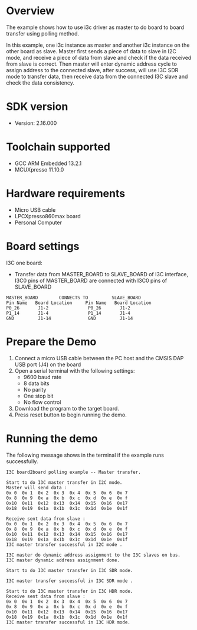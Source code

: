 Overview
========
The example shows how to use i3c driver as master to do board to board transfer using polling method.

In this example, one i3c instance as master and another i3c instance on the other board as slave. Master
first sends a piece of data to slave in I2C mode, and receive a piece of data from slave and check if the
data received from slave is correct. Then master will enter dynamic address cycle to assign address to the
connected slave, after success, will use I3C SDR mode to transfer data, then receive data from the connected
I3C slave and check the data consistency.

SDK version
===========
- Version: 2.16.000

Toolchain supported
===================
- GCC ARM Embedded  13.2.1
- MCUXpresso  11.10.0

Hardware requirements
=====================
- Micro USB cable
- LPCXpresso860max board
- Personal Computer

Board settings
==============
I3C one board:
  + Transfer data from MASTER_BOARD to SLAVE_BOARD of I3C interface, I3C0 pins of MASTER_BOARD are connected with
    I3C0 pins of SLAVE_BOARD
~~~~~~~~~~~~~~~~~~~~~~~~~~~~~~~~~~~~~~~~~~~~~~~~~~~~~~
MASTER_BOARD        CONNECTS TO         SLAVE_BOARD
Pin Name   Board Location     Pin Name   Board Location
P0_26       J1-2               P0_26       J1-2
P1_14       J1-4               P1_14       J1-4
GND         J1-14              GND         J1-14
~~~~~~~~~~~~~~~~~~~~~~~~~~~~~~~~~~~~~~~~~~~~~~~~~~~~~~

Prepare the Demo
================
1.  Connect a micro USB cable between the PC host and the CMSIS DAP USB port (J4) on the board
2.  Open a serial terminal with the following settings:
    - 9600 baud rate
    - 8 data bits
    - No parity
    - One stop bit
    - No flow control
3.  Download the program to the target board.
4.  Press reset button to begin running the demo.

Running the demo
================
The following message shows in the terminal if the example runs successfully.

~~~~~~~~~~~~~~~~~~~~~~~~~~~~
I3C board2board polling example -- Master transfer.

Start to do I3C master transfer in I2C mode.
Master will send data :
0x 0  0x 1  0x 2  0x 3  0x 4  0x 5  0x 6  0x 7
0x 8  0x 9  0x a  0x b  0x c  0x d  0x e  0x f
0x10  0x11  0x12  0x13  0x14  0x15  0x16  0x17
0x18  0x19  0x1a  0x1b  0x1c  0x1d  0x1e  0x1f

Receive sent data from slave :
0x 0  0x 1  0x 2  0x 3  0x 4  0x 5  0x 6  0x 7
0x 8  0x 9  0x a  0x b  0x c  0x d  0x e  0x f
0x10  0x11  0x12  0x13  0x14  0x15  0x16  0x17
0x18  0x19  0x1a  0x1b  0x1c  0x1d  0x1e  0x1f
I3C master transfer successful in I2C mode .

I3C master do dynamic address assignment to the I3C slaves on bus.
I3C master dynamic address assignment done.

Start to do I3C master transfer in I3C SDR mode.

I3C master transfer successful in I3C SDR mode .

Start to do I3C master transfer in I3C HDR mode.
Receive sent data from slave :
0x 0  0x 1  0x 2  0x 3  0x 4  0x 5  0x 6  0x 7  
0x 8  0x 9  0x a  0x b  0x c  0x d  0x e  0x f  
0x10  0x11  0x12  0x13  0x14  0x15  0x16  0x17  
0x18  0x19  0x1a  0x1b  0x1c  0x1d  0x1e  0x1f  
I3C master transfer successful in I3C HDR mode.

~~~~~~~~~~~~~~~~~~~~~~~~~~~~
